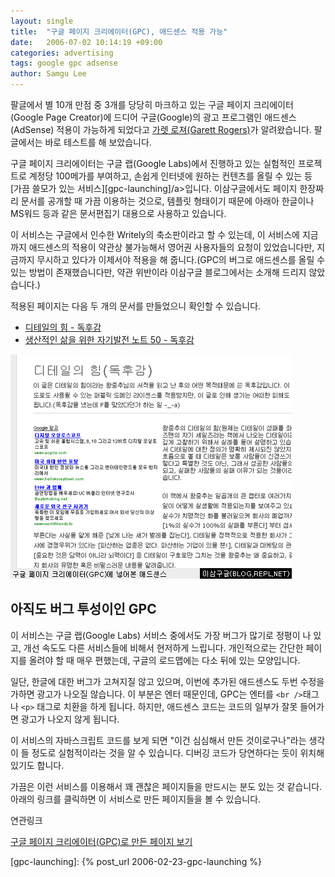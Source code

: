 ```yaml
---
layout: single
title:  "구글 페이지 크리에이터(GPC), 애드센스 적용 가능"
date:   2006-07-02 10:14:19 +09:00
categories: advertising
tags: google gpc adsense
author: Samgu Lee
---
```

팔글에서 별 10개 만점 중 3개를 당당히 마크하고 있는 구글 페이지 크리에이터(Google Page Creator)에 드디어 구글(Google)의 광고 프로그램인 애드센스(AdSense) 적용이 가능하게 되었다고 [가렛 로져(Garett Rogers)](http://blogs.zdnet.com/Google/?p=250)가 알려왔습니다. 팔글에서는 바로 테스트를 해 보았습니다.

구글 페이지 크리에이터는 구글 랩(Google Labs)에서 진행하고 있는 실험적인 프로젝트로 계정당 100메가를 부여하고, 손쉽게 인터넷에 원하는 컨텐츠를 올릴 수 있는 등 [가끔 쓸모가 있는 서비스][gpc-launching]/a>입니다. 이삼구글에서도 페이지 한장짜리 문서를 공개할 때 가끔 이용하는 것으로, 템플릿 형태이기 때문에 아래아 한글이나 MS워드 등과 같은 문서편집기 대용으로 사용하고 있습니다.

이 서비스는 구글에서 인수한 Writely의 축소판이라고 할 수 있는데, 이 서비스에 지금까지 애드센스의 적용이 약관상 불가능해서 영어권 사용자들의 요청이 있었습니다만, 지금까지 무시하고 있다가 이제서야 적용을 해 줍니다.(GPC의 버그로 애드센스를 올릴 수 있는 방법이 존재했습니다만, 약관 위반이라 이삼구글 블로그에서는 소개해 드리지 않았습니다.)

적용된 페이지는 다음 두 개의 문서를 만들었으니 확인할 수 있습니다.

- [디테일의 힘 - 독후감](http://cable8mm.googlepages.com/detail%27spower)
- [생산적인 삶을 위한 자기발전 노트 50 - 독후감](http://cable8mm.googlepages.com/life-50-ways)

![구글 페이지 크리에이터에 삽인된 애드센스](/assets/google_page_plus_adsense.jpg)

## 아직도 버그 투성이인 GPC

이 서비스는 구글 랩(Google Labs) 서비스 중에서도 가장 버그가 많기로 정평이 나 있고, 개선 속도도 다른 서비스들에 비해서 현저하게 느립니다. 개인적으로는 간단한 페이지를 올려야 할 때 매우 편했는데, 구글의 로드맵에는 다소 뒤에 있는 모양입니다.

일단, 한글에 대한 버그가 고쳐지질 않고 있으며, 이번에 추가된 애드센스도 두번 수정을 가하면 광고가 나오질 않습니다. 이 부분은 엔터 때문인데, GPC는 엔터를 `<br />`태그나 `<p>` 태그로 치환을 하게 됩니다. 하지만, 애드센스 코드는 코드의 일부가 잘못 들어가면 광고가 나오지 않게 됩니다.

이 서비스의 자바스크립트 코드를 보게 되면 "이건 심심해서 만든 것이로구나"라는 생각이 들 정도로 실험적이라는 것을 알 수 있습니다. 디버깅 코드가 당연하다는 듯이 위치해 있기도 합니다.

가끔은 이런 서비스를 이용해서 꽤 괜찮은 페이지들을 만드시는 분도 있는 것 같습니다. 아래의 링크를 클릭하면 이 서비스로 만든 페이지들을 볼 수 있습니다.

연관링크

[구글 페이지 크리에이터(GPC)로 만든 페이지 보기](http://www.google.co.kr/search?hs=pUy&#038;hl=ko&#038;q=site%3A.googlepages.com)

[gpc-launching]: {% post_url 2006-02-23-gpc-launching %}
